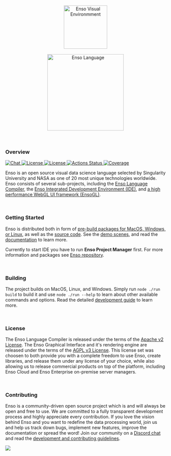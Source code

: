 <p align="center">
  <br/>
  <a href="http://enso.org">
      <img
          src="https://user-images.githubusercontent.com/1623053/79905826-22bac080-8417-11ea-82b0-ee015904a485.png"
          alt="Enso Visual Environmment"
          width="136"
      />
  </a>
  <br/>
  <br/>
  <a href="http://enso.org">
      <img
          src="https://user-images.githubusercontent.com/1623053/75661125-05664300-5c6d-11ea-9bd3-8a5355db9609.png"
          alt="Enso Language"
          width="240"
      />
  </a>
  <br/>
  <br/>
  <br/>
</p>


### Overview

<p>
  <a href="http://chat.enso.org">
    <img src="https://img.shields.io/discord/401396655599124480?label=Chat&color=2ec352&labelColor=2c3239"
         alt="Chat">
  </a>
  <a href="https://github.com/enso-org/enso/blob/main/LICENSE">
    <img src="https://img.shields.io/static/v1?label=Compiler%20License&message=Apache%20v2&color=2ec352&labelColor=2c3239"
         alt="License">
  </a>
  <a href="https://github.com/enso-org/ide/blob/main/LICENSE">
    <img src="https://img.shields.io/static/v1?label=GUI%20License&message=AGPL%20v3&color=2ec352&labelColor=2c3239"
         alt="License">
  </a>
  <a href="https://github.com/enso-org/ide/actions">
    <img src="https://github.com/enso-org/ide/workflows/Build%20%28MacOS%2C%20Linux%2C%20Windows%29/badge.svg"
         alt="Actions Status">
  </a>
  <a href="https://codecov.io/gh/enso-org/ide/branch/main">
    <img src="https://img.shields.io/codecov/c/github/enso-org/basegl?label=Coverage&labelColor=2c3239"
         alt="Coverage">
  </a>
</p>

Enso is an open source visual data science language selected by Singularity
University and NASA as one of 20 most unique technologies worldwide. Enso
consists of several sub-projects, including the
[Enso Language Compiler](https://github.com/enso-org/enso), the
[Enso Integrated Development Environment (IDE)](https://github.com/enso-org/ide),
and [a high performance WebGL UI framework (EnsoGL)](https://github.com/enso-org/ide/tree/main/src/rust/ensogl).

<br/>

### Getting Started
Enso is distributed both in form of
[pre-build packages for MacOS, Windows, or Linux](https://github.com/enso-org/ide/releases),
as well as the [source code](https://github.com/enso-org). See the
[demo scenes](http://TODO), and read the [documentation](docs/product) to learn
more.

Currently to start IDE you have to run **Enso Project Manager** first. For more
information and packages see [Enso repository](https://github.com/enso-org/enso).

<br/>

### Building
The project builds on MacOS, Linux, and Windows. Simply run `node ./run build`
to build it and use `node ./run --help` to learn about other available commands
and options. Read the detailed [development guide](docs/CONTRIBUTING.md) to
learn more.

<br/>

### License
The Enso Language Compiler is released under the terms of the
[Apache v2 License](https://github.com/enso-org/enso/blob/main/LICENSE). The Enso
Graphical Interface and it's rendering engine are released under the terms of
the [AGPL v3 License](https://github.com/enso-org/ide/blob/main/LICENSE).  This
license set was choosen to both provide you with a complete freedom to use Enso,
create libraries, and release them under any license of your choice, while also
allowing us to release commercial products on top of the platform, including
Enso Cloud and Enso Enterprise on-premise server managers.

<br/>

### Contributing
Enso is a community-driven open source project which is and will always be open
and free to use. We are committed to a fully transparent development process and
highly appreciate every contribution. If you love the vision behind Enso and you
want to redefine the data processing world, join us and help us track down bugs,
implement new features, improve the documentation or spread the word! Join our
community on a [Discord chat](http://chat.enso.org) and read the
[development and contributing guidelines](docs/CONTRIBUTING.md).

<a href="https://github.com/enso-org/ide/graphs/contributors">
  <img src="https://opencollective.com/enso-language/contributors.svg?width=890&button=false" />
</a>
